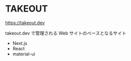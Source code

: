 # TAKEOUT

https://takeout.dev

takeout.dev で管理される Web サイトのベースとなるサイト

- Next.js
- React
- material-ui
